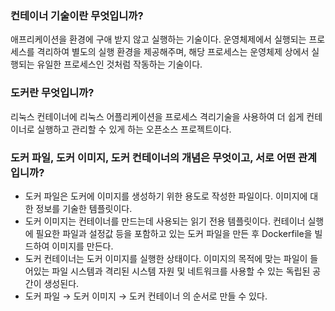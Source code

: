 ### 컨테이너 기술이란 무엇입니까?
애프리케이션을 환경에 구애 받지 않고 실행하는 기술이다. 운영체제에서 실행되는 프로세스를 격리하여 별도의 실행 환경을 제공해주며, 해당 프로세스는 운영체제 상에서 실행되는 유일한 프로세스인 것처럼 작동하는 기술이다.

### 도커란 무엇입니까?
리눅스 컨테이너에 리눅스 어플리케이션을 프로세스 격리기술을 사용하여 더 쉽게 컨테이너로 실행하고 관리할 수 있게 하는 오픈소스 프로젝트이다.

### 도커 파일, 도커 이미지, 도커 컨테이너의 개념은 무엇이고, 서로 어떤 관계입니까?
* 도커 파일은 도커에 이미지를 생성하기 위한 용도로 작성한 파일이다. 이미지에 대한 정보를 기술한 템플릿이다.
* 도커 이미지는 컨테이너를 만드는데 사용되는 읽기 전용 템플릿이다. 컨테이너 실행에 필요한 파일과 설정값 등을 포함하고 있는 도커 파일을 만든 후 Dockerfile을 빌드하여 이미지를 만든다.
* 도커 컨테이너는 도커 이미지를 실행한 상태이다. 이미지의 목적에 맞는 파일이 들어있는 파일 시스템과 격리된 시스템 자원 및 네트워크를 사용할 수 있는 독립된 공간이 생성된다.
* 도커 파일 → 도커 이미지 → 도커 컨테이너 의 순서로 만들 수 있다.
